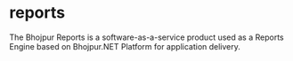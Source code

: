 # reports
The Bhojpur Reports is a software-as-a-service product used as a Reports Engine based on Bhojpur.NET Platform for application delivery.
